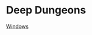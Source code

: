 # Deep Dungeons
[](dungeons.gif)
[Windows](https://1drv.ms/u/s!Ava6zX4x6MTqhQLwuEB-rGQylk2u?e=XyTaCd)
